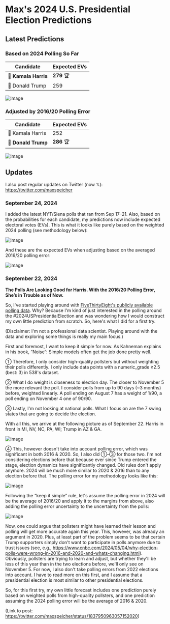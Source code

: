# Max's 2024 U.S. Presidential Election Predictions

## Latest Predictions

### Based on 2024 Polling So Far

| Candidate           | Expected EVs     |
|---------------------|------------------|
| 🔵 **Kamala Harris** | **279** 🏆        |
| 🔴 Donald Trump      | 259              |

![image](https://github.com/user-attachments/assets/1e135330-1ec5-4a59-8121-d28975fb1f31)

### Adjusted by 2016/20 Polling Error

| Candidate           | Expected EVs     |
|---------------------|------------------|
| 🔵 Kamala Harris     | 252              |
| 🔴 **Donald Trump**  | **286** 🏆        |

![image](https://github.com/user-attachments/assets/f5f2f3a5-66cf-4f37-99cc-81f307c86a83)

## Updates

I also post regular updates on Twitter (now 𝕏): https://twitter.com/maxspeicher

### September 24, 2024

I added the latest NYT/Siena polls that ran from Sep 17–21. Also, based on the probabilities for each candidate, my predictions now include expected electoral votes (EVs). This is what it looks like purely based on the weighted 2024 polling (see methodology below):

![image](https://github.com/user-attachments/assets/1e135330-1ec5-4a59-8121-d28975fb1f31)

And these are the expected EVs when adjusting based on the averaged 2016/20 polling error:

![image](https://github.com/user-attachments/assets/f5f2f3a5-66cf-4f37-99cc-81f307c86a83)

### September 22, 2024

**The Polls Are Looking Good for Harris. With the 2016/20 Polling Error, She’s in Trouble as of Now.**

So, I've started playing around with [FiveThirtyEight's publicly available polling data](https://projects.fivethirtyeight.com/polls/president-general/2024/national/?ex_cid=abcpromo). Why? Because I'm kind of just interested in the polling around the #2024USPresidentialElection and was wondering how I would construct my own little prediction from scratch. So, here's what I did for a first try.

(Disclaimer: I'm not a professional data scientist. Playing around with the data and exploring some things is really my main focus.)

First and foremost, I want to keep it simple for now. As Kahneman explains in his book, “Noise”: Simple models often get the job done pretty well.

① Therefore, I only consider high-quality pollsters but without weighting their polls differently. I only include data points with a numeric_grade ≥2.5 (best: 3) in 538's dataset.

② What I do weight is closeness to election day. The closer to November 5 the more relevant the poll. I consider polls from up to 90 days (~3 months) before, weighted linearly. A poll ending on August 7 has a weight of 1/90, a poll ending on November 4 one of 90/90.

③ Lastly, I'm not looking at national polls. What I focus on are the 7 swing states that are going to decide the election.

With all this, we arrive at the following picture as of September 22. Harris in front in MI, NV, NC, PA, WI; Trump in AZ & GA.

![image](https://github.com/user-attachments/assets/020410b6-c8be-41ea-9b3c-def09a0401a1)

④ This, however doesn't take into account polling error, which was significant in both 2016 & 2020. So, I also did ①–③ for those two. I'm not considering elections before that because ever since Trump entered the stage, election dynamics have significantly changed. Old rules don't apply anymore. 2024 will be much more similar to 2020 & 2016 than to any election before that. The polling error for my methodology looks like this:

![image](https://github.com/user-attachments/assets/99aef61b-8542-4c00-99bc-f2c84c6588d0)

Following the “keep it simple” rule, let's assume the polling error in 2024 will be the average of 2016/20 and apply it to the margins from above, also adding the polling error uncertainty to the uncertainty from the polls:

![image](https://github.com/user-attachments/assets/39c4351b-5b04-4fbd-bb4c-07e9d5d5bfdb)

Now, one could argue that pollsters might have learned their lesson and polling will get more accurate again this year. This, however, was already an argument in 2020. Plus, at least part of the problem seems to be that certain Trump supporters simply don't want to participate in polls anymore due to trust issues (see, e.g., https://www.cnbc.com/2024/05/04/why-election-polls-were-wrong-in-2016-and-2020-and-whats-changing.html). Obviously, pollsters are trying to learn and adjust, but whether they'll be less of this year than in the two elections before, we'll only see on November 5. For now, I also don't take polling errors from 2022 elections into account. I have to read more on this first, and I assume that a presidential election is most similar to other presidential elections.

So, for this first try, my own little forecast includes one prediction purely based on weighted polls from high-quality pollsters, and one prediction assuming the 2024 polling error will be the average of 2016 & 2020.

(Link to post: https://twitter.com/maxspeicher/status/1837950963057152020)
